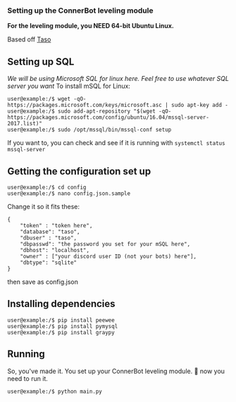### Setting up the ConnerBot leveling module
**For the leveling module, you NEED 64-bit Ubuntu Linux.**

Based off [Taso](https://github.com/SSL-Dev-Team/Taso)

## Setting up SQL
*We will be using Microsoft SQL for linux here. Feel free to use whatever SQL server you want*
To install mSQL for Linux:
```
user@example:/$ wget -qO- https://packages.microsoft.com/keys/microsoft.asc | sudo apt-key add -
user@example:/$ sudo add-apt-repository "$(wget -qO- https://packages.microsoft.com/config/ubuntu/16.04/mssql-server-2017.list)"
user@example:/$ sudo /opt/mssql/bin/mssql-conf setup
```

If you want to, you can check and see if it is running with `systemctl status mssql-server`

## Getting the configuration set up
```
user@example:/$ cd config
user@example:/$ nano config.json.sample
```
Change it so it fits these:
```
{
    "token" : "token here",
    "database": "taso",
    "dbuser" : "taso",
    "dbpasswd": "the password you set for your mSQL here",
    "dbhost": "localhost",
    "owner" : ["your discord user ID (not your bots) here"],
    "dbtype": "sqlite"
}
```
then save as config.json

## Installing dependencies 
```
user@example:/$ pip install peewee
user@example:/$ pip install pymysql
user@example:/$ pip install graypy
```

## Running 
So, you've made it. You set up your ConnerBot leveling module. 👏 now you need to run it.
```
user@example:/$ python main.py
```

